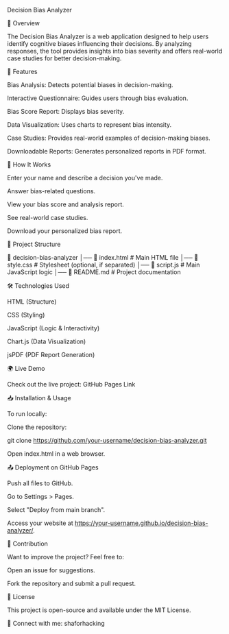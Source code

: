 Decision Bias Analyzer

📌 Overview

The Decision Bias Analyzer is a web application designed to help users identify cognitive biases influencing their decisions. By analyzing responses, the tool provides insights into bias severity and offers real-world case studies for better decision-making.

🚀 Features

Bias Analysis: Detects potential biases in decision-making.

Interactive Questionnaire: Guides users through bias evaluation.

Bias Score Report: Displays bias severity.

Data Visualization: Uses charts to represent bias intensity.

Case Studies: Provides real-world examples of decision-making biases.

Downloadable Reports: Generates personalized reports in PDF format.

🎯 How It Works

Enter your name and describe a decision you've made.

Answer bias-related questions.

View your bias score and analysis report.

See real-world case studies.

Download your personalized bias report.

📂 Project Structure

📁 decision-bias-analyzer
│── 📄 index.html       # Main HTML file
│── 📄 style.css        # Stylesheet (optional, if separated)
│── 📄 script.js        # Main JavaScript logic
│── 📄 README.md        # Project documentation

🛠️ Technologies Used

HTML (Structure)

CSS (Styling)

JavaScript (Logic & Interactivity)

Chart.js (Data Visualization)

jsPDF (PDF Report Generation)

🌍 Live Demo

Check out the live project: GitHub Pages Link

📥 Installation & Usage

To run locally:

Clone the repository:

git clone https://github.com/your-username/decision-bias-analyzer.git

Open index.html in a web browser.

📤 Deployment on GitHub Pages

Push all files to GitHub.

Go to Settings > Pages.

Select "Deploy from main branch".

Access your website at https://your-username.github.io/decision-bias-analyzer/.

🤝 Contribution

Want to improve the project? Feel free to:

Open an issue for suggestions.

Fork the repository and submit a pull request.

📜 License

This project is open-source and available under the MIT License.

🔗 Connect with me: shaforhacking
